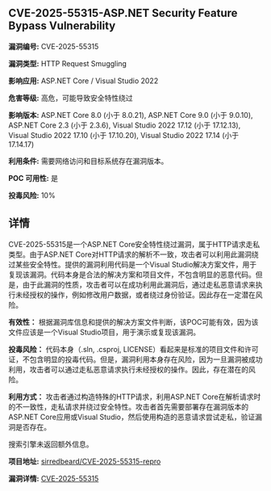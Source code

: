 ## CVE-2025-55315-ASP.NET Security Feature Bypass Vulnerability

**漏洞编号:** CVE-2025-55315

**漏洞类型:** HTTP Request Smuggling

**影响应用:** ASP.NET Core / Visual Studio 2022

**危害等级:** 高危，可能导致安全特性绕过

**影响版本:** ASP.NET Core 8.0 (小于 8.0.21), ASP.NET Core 9.0 (小于 9.0.10), ASP.NET Core 2.3 (小于 2.3.6), Visual Studio 2022 17.12 (小于 17.12.13), Visual Studio 2022 17.10 (小于 17.10.20), Visual Studio 2022 17.14 (小于 17.14.17)

**利用条件:** 需要网络访问和目标系统存在漏洞版本。

**POC 可用性:** 是

**投毒风险:** 10%

## 详情

CVE-2025-55315是一个ASP.NET Core安全特性绕过漏洞，属于HTTP请求走私类型。由于ASP.NET Core对HTTP请求的解析不一致，攻击者可以利用此漏洞绕过某些安全特性。提供的漏洞利用代码是一个Visual Studio解决方案文件，用于复现该漏洞。代码本身是合法的解决方案和项目文件，不包含明显的恶意代码。但是，由于此漏洞的性质，攻击者可以在成功利用此漏洞后，通过走私恶意请求来执行未经授权的操作，例如修改用户数据，或者绕过身份验证。因此存在一定潜在风险。

**有效性：** 根据漏洞库信息和提供的解决方案文件判断，该POC可能有效，因为该文件应该是一个Visual Studio项目，用于演示或复现该漏洞。

**投毒风险：** 代码本身（.sln, .csproj, LICENSE）看起来是标准的项目文件和许可证，不包含明显的投毒代码。但是，漏洞利用本身存在风险，因为一旦漏洞被成功利用，攻击者可以通过走私恶意请求执行未经授权的操作。因此，存在潜在的风险。

**利用方式：** 攻击者通过构造特殊的HTTP请求，利用ASP.NET Core在解析请求时的不一致性，走私请求并绕过安全特性。攻击者首先需要部署存在漏洞版本的ASP.NET Core应用或Visual Studio，然后使用构造的恶意请求尝试走私，验证漏洞是否存在。

搜索引擎未返回额外信息。

**项目地址:** [sirredbeard/CVE-2025-55315-repro](https://github.com/sirredbeard/CVE-2025-55315-repro)

**漏洞详情:** [CVE-2025-55315](https://nvd.nist.gov/vuln/detail/CVE-2025-55315)